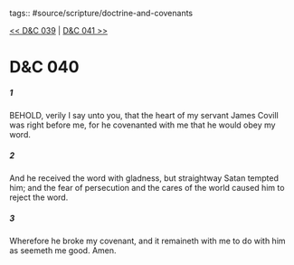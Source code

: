 tags:: #source/scripture/doctrine-and-covenants

[<< D&C 039](/doctrine-and-covenants/D&C_039.md) | [D&C 041 >>](/doctrine-and-covenants/D&C_041.md)

# D&C 040

##### 1

BEHOLD, verily I say unto you, that the heart of my servant James Covill was right before me, for he covenanted with me that he would obey my word.

##### 2

And he received the word with gladness, but straightway Satan tempted him; and the fear of persecution and the cares of the world caused him to reject the word.

##### 3

Wherefore he broke my covenant, and it remaineth with me to do with him as seemeth me good. Amen.
